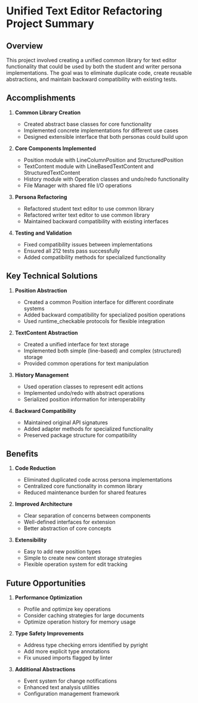 # Unified Text Editor Refactoring Project Summary

## Overview
This project involved creating a unified common library for text editor functionality that could be used by both the student and writer persona implementations. The goal was to eliminate duplicate code, create reusable abstractions, and maintain backward compatibility with existing tests.

## Accomplishments

1. **Common Library Creation**
   - Created abstract base classes for core functionality
   - Implemented concrete implementations for different use cases
   - Designed extensible interface that both personas could build upon

2. **Core Components Implemented**
   - Position module with LineColumnPosition and StructuredPosition
   - TextContent module with LineBasedTextContent and StructuredTextContent
   - History module with Operation classes and undo/redo functionality
   - File Manager with shared file I/O operations

3. **Persona Refactoring**
   - Refactored student text editor to use common library
   - Refactored writer text editor to use common library
   - Maintained backward compatibility with existing interfaces

4. **Testing and Validation**
   - Fixed compatibility issues between implementations
   - Ensured all 212 tests pass successfully
   - Added compatibility methods for specialized functionality

## Key Technical Solutions

1. **Position Abstraction**
   - Created a common Position interface for different coordinate systems
   - Added backward compatibility for specialized position operations
   - Used runtime_checkable protocols for flexible integration

2. **TextContent Abstraction**
   - Created a unified interface for text storage
   - Implemented both simple (line-based) and complex (structured) storage
   - Provided common operations for text manipulation

3. **History Management**
   - Used operation classes to represent edit actions
   - Implemented undo/redo with abstract operations
   - Serialized position information for interoperability

4. **Backward Compatibility**
   - Maintained original API signatures
   - Added adapter methods for specialized functionality
   - Preserved package structure for compatibility

## Benefits

1. **Code Reduction**
   - Eliminated duplicated code across persona implementations
   - Centralized core functionality in common library
   - Reduced maintenance burden for shared features

2. **Improved Architecture**
   - Clear separation of concerns between components
   - Well-defined interfaces for extension
   - Better abstraction of core concepts

3. **Extensibility**
   - Easy to add new position types
   - Simple to create new content storage strategies
   - Flexible operation system for edit tracking

## Future Opportunities

1. **Performance Optimization**
   - Profile and optimize key operations
   - Consider caching strategies for large documents
   - Optimize operation history for memory usage

2. **Type Safety Improvements**
   - Address type checking errors identified by pyright
   - Add more explicit type annotations
   - Fix unused imports flagged by linter

3. **Additional Abstractions**
   - Event system for change notifications
   - Enhanced text analysis utilities
   - Configuration management framework
